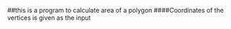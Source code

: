 ##this is a program to calculate area of a polygon
####Coordinates of the vertices is given as the input
